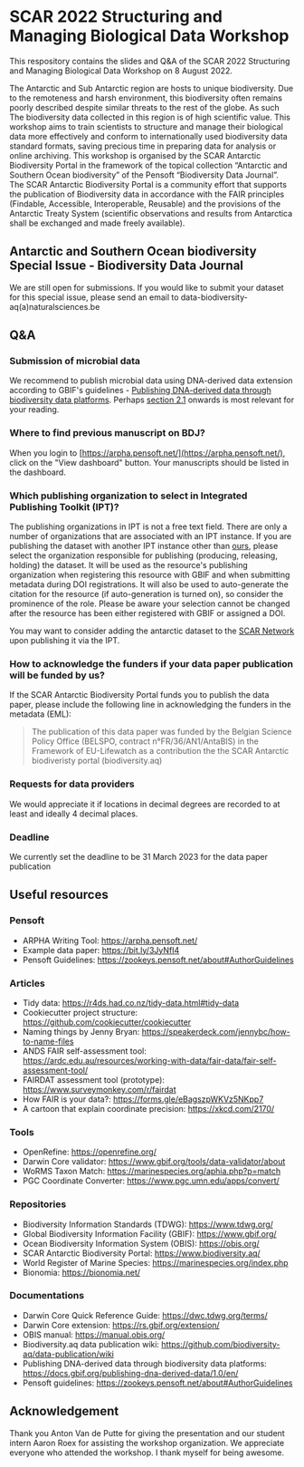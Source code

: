 # SCAR 2022 Structuring and Managing Biological Data Workshop

This respository contains the slides and Q&A of the SCAR 2022 Structuring and Managing Biological Data Workshop on 8 August 2022. 

The Antarctic and Sub Antarctic region are hosts to unique biodiversity. Due to the remoteness and harsh environment, this biodiversity often remains poorly described despite similar threats to the rest of the globe. As such The biodiversity data collected in this region is of high scientific value.
This workshop aims to train scientists to structure and manage their biological data more effectively and conform to internationally used biodiversity data standard formats, saving precious time in preparing data for analysis or online archiving.
This workshop is organised by the SCAR Antarctic Biodiversity Portal in the framework of the topical collection “Antarctic and Southern Ocean biodiversity” of the Pensoft “Biodiversity Data Journal”.
The SCAR Antarctic Biodiversity Portal is a community effort that supports the publication of Biodiversity data in accordance with the FAIR principles (Findable, Accessible, Interoperable, Reusable) and the provisions of the Antarctic Treaty System (scientific observations and results from Antarctica shall be exchanged and made freely available).

## Antarctic and Southern Ocean biodiversity Special Issue - Biodiversity Data Journal

We are still open for submissions. If you would like to submit your dataset for this special issue, please send an email to data-biodiversity-aq(a)naturalsciences.be

## Q&A

### Submission of microbial data

We recommend to publish microbial data using DNA-derived data extension according to GBIF's guidelines - [Publishing DNA-derived data through biodiversity data platforms](https://docs.gbif.org/publishing-dna-derived-data/1.0/en/). Perhaps [section 2.1](https://docs.gbif.org/publishing-dna-derived-data/1.0/en/#categorization-of-your-data) onwards is most relevant for your reading.

### Where to find previous manuscript on BDJ?

When you login to [https://arpha.pensoft.net/](https://arpha.pensoft.net/), click on the "View dashboard" button. Your manuscripts should be listed in the dashboard.

### Which publishing organization to select in Integrated Publishing Toolkit (IPT)? 

The publishing organizations in IPT is not a free text field. There are only a number of organizations that are associated with an IPT instance. If you are publishing the dataset with another IPT instance other than [ours](https://ipt.biodiversity.aq), please select the organization responsible for publishing (producing, releasing, holding) the dataset. It will be used as the resource's publishing organization when registering this resource with GBIF and when submitting metadata during DOI registrations. It will also be used to auto-generate the citation for the resource (if auto-generation is turned on), so consider the prominence of the role. Please be aware your selection cannot be changed after the resource has been either registered with GBIF or assigned a DOI. 

You may want to consider adding the antarctic dataset to the [SCAR Network](https://www.gbif.org/network/8534dd20-c368-4a1f-bdaf-e6b390710f89) upon publishing it via the IPT. 

### How to acknowledge the funders if your data paper publication will be funded by us?

If the SCAR Antarctic Biodiversity Portal funds you to publish the data paper, please include the following line in acknowledging the funders in the metadata (EML):

> The publication of this data paper was funded by the Belgian Science Policy Office (BELSPO, contract n°FR/36/AN1/AntaBIS) in the Framework of EU-Lifewatch as a contribution the the SCAR Antarctic biodiveristy portal (biodiversity.aq)

### Requests for data providers

We would appreciate it if locations in decimal degrees are recorded to at least and ideally 4 decimal places.

### Deadline

We currently set the deadline to be 31 March 2023 for the data paper publication 



## Useful resources

### Pensoft

- ARPHA Writing Tool: https://arpha.pensoft.net/
- Example data paper: https://bit.ly/3JyNfI4
- Pensoft Guidelines: https://zookeys.pensoft.net/about#AuthorGuidelines

### Articles 

- Tidy data: https://r4ds.had.co.nz/tidy-data.html#tidy-data
- Cookiecutter project structure: https://github.com/cookiecutter/cookiecutter
- Naming things by Jenny Bryan: https://speakerdeck.com/jennybc/how-to-name-files
- ANDS FAIR self-assessment tool:	https://ardc.edu.au/resources/working-with-data/fair-data/fair-self-assessment-tool/
- FAIRDAT assessment tool (prototype): https://www.surveymonkey.com/r/fairdat 
- How FAIR is your data?:	https://forms.gle/eBagszpWKVz5NKpp7
- A cartoon that explain coordinate precision: https://xkcd.com/2170/

### Tools

- OpenRefine: https://openrefine.org/
- Darwin Core validator: https://www.gbif.org/tools/data-validator/about
- WoRMS Taxon Match: https://marinespecies.org/aphia.php?p=match
- PGC Coordinate Converter: https://www.pgc.umn.edu/apps/convert/

### Repositories

- Biodiversity Information Standards (TDWG): https://www.tdwg.org/ 
- Global Biodiversity Information Facility (GBIF): https://www.gbif.org/ 
- Ocean Biodiversity Information System (OBIS): https://obis.org/ 
- SCAR Antarctic Biodiversity Portal: https://www.biodiversity.aq/
- World Register of Marine Species: https://marinespecies.org/index.php 
- Bionomia: https://bionomia.net/

### Documentations

- Darwin Core Quick Reference Guide: https://dwc.tdwg.org/terms/
- Darwin Core extension: https://rs.gbif.org/extension/ 
- OBIS manual: https://manual.obis.org/
- Biodiversity.aq data publication wiki: https://github.com/biodiversity-aq/data-publication/wiki
- Publishing DNA-derived data through biodiversity data platforms: https://docs.gbif.org/publishing-dna-derived-data/1.0/en/
- Pensoft guidelines: https://zookeys.pensoft.net/about#AuthorGuidelines

## Acknowledgement

Thank you Anton Van de Putte for giving the presentation and our student intern Aaron Roex for assisting the workshop organization. We appreciate everyone who attended the workshop. I thank myself for being awesome.


